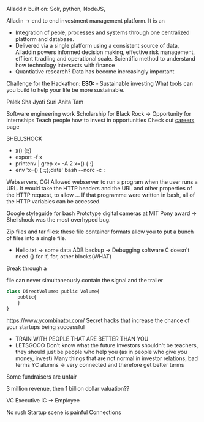 Alladdin built on:
Solr, python, NodeJS,

Alladin  -> end to end investment management platform. 
It is an 
- Integration of peole, processes and systems through one centralized platform and database.
- Delivered via a single platform using a consistent source of data, Alladdin powers informed decision making, effective risk management, effiient ttradiing and operational scale.
Scientific method to understand how technology intersects with finance
- Quantiative research?
Data has become increasingly important

Challenge for the Hackathon:
**ESG:** - Sustainable investing
What tools can you build to help your life be more sustainable.

Palek Sha
Jyoti Suri 
Anita Tam

Software engineering work
Scholarship for Black Rock -> Opportunity for internships
Teach people how to invest in opportunities
Check out [careers](https://careers.blackrock.com/) page

SHELLSHOCK
- x() {:;}
- export -f x
- printenv | grep x= -A 2 x=() { :}
- env 'x=() { :;};date' bash --norc -c :

Webservers, CGI
Allowed webserver to run a program when the user runs a URL.
It would take the HTTP headers and the URL and other properties of the HTTP request, to allow ...
If that programme were written in bash, all of the HTTP variables can be accessed.

Google styleguide for bash
Prototype digital cameras at MIT
Pony award -> Shellshock was the most overhyped bug. 

Zip files and tar files: these file container formats allow you to put a bunch of files into a single file. 
- Hello.txt -> some data
ADB backup  -> Debugging software
C doesn't need {} for if, for, other blocks(WHAT)

Break through a 

file can never simultaneously contain the signal and the trailer

```python
class DirectVolume: public Volume{
	public{
	}
}
```

https://www.ycombinator.com/
Secret hacks that increase the chance of your startups being successful
- TRAIN WITH PEOPLE THAT ARE BETTER THAN YOU
- LETSGOOO
Don't know what the future
Investors shouldn't be teachers, they should just be people who help you (as in people who give you money, invest)
Many things that are not normal in investor relations, bad terms
YC alumns -> very connected and therefore get better terms

Some fundraisers are unfair

3 million revenue, then 1 billion dollar valuation??

VC 
Executive
IC -> Employee

No rush
Startup scene is painful
Connections


